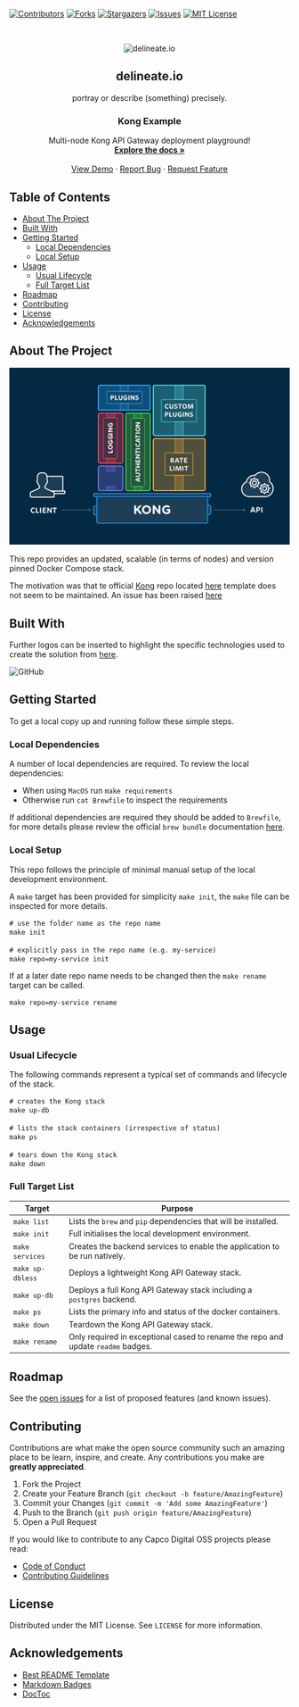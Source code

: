 [![Contributors][contributors-shield]][contributors-url]
[![Forks][forks-shield]][forks-url]
[![Stargazers][stars-shield]][stars-url]
[![Issues][issues-shield]][issues-url]
[![MIT License][license-shield]][license-url]

<!-- PROJECT LOGO -->
<br />
<p align="center">
  <img alt="delineate.io" src="https://github.com/delineateio/.github/blob/master/assets/logo.png?raw=true" height="75" />
  <h2 align="center">delineate.io</h2>
  <p align="center">portray or describe (something) precisely.</p>

  <h3 align="center">Kong Example</h3>

  <p align="center">
    Multi-node Kong API Gateway deployment playground!
    <br />
    <a href="https://github.com/delineateio/kong-example"><strong>Explore the docs »</strong></a>
    <br />
    <br />
    <a href="https://github.com/delineateio/kong-example">View Demo</a>
    ·
    <a href="https://github.com/delineateio/kong-example/issues">Report Bug</a>
    ·
    <a href="https://github.com/delineateio/kong-example/issues">Request Feature</a>
  </p>
</p>

## Table of Contents

<!-- START doctoc generated TOC please keep comment here to allow auto update -->
<!-- DON'T EDIT THIS SECTION, INSTEAD RE-RUN doctoc TO UPDATE -->

- [About The Project](#about-the-project)
- [Built With](#built-with)
- [Getting Started](#getting-started)
  - [Local Dependencies](#local-dependencies)
  - [Local Setup](#local-setup)
- [Usage](#usage)
  - [Usual Lifecycle](#usual-lifecycle)
  - [Full Target List](#full-target-list)
- [Roadmap](#roadmap)
- [Contributing](#contributing)
- [License](#license)
- [Acknowledgements](#acknowledgements)

<!-- END doctoc generated TOC please keep comment here to allow auto update -->

<!-- ABOUT THE PROJECT -->
## About The Project

[![Product Name Screen Shot][product-screenshot]](https://delineate.io)

This repo provides an updated, scalable (in terms of nodes) and version pinned Docker Compose stack.

The motivation was that te official [Kong](https://docs.konghq.com/) repo located [here](https://github.com/Kong/docker-kong) template does not seem to be maintained.  An issue has been raised [here](https://github.com/Kong/docker-kong/issues/521)

## Built With

Further logos can be inserted to highlight the specific technologies used to create the solution from [here](https://github.com/Ileriayo/markdown-badges).

![GitHub](https://img.shields.io/badge/github-%23121011.svg?style=for-the-badge&logo=github&logoColor=white)

<!-- GETTING STARTED -->
## Getting Started

To get a local copy up and running follow these simple steps.

### Local Dependencies

A number of local dependencies are required.  To review the local dependencies:

* When using `MacOS` run `make requirements`
* Otherwise run `cat Brewfile` to inspect the requirements

If additional dependencies are required they should be added to `Brewfile`, for more details please review the official `brew bundle` documentation [here](https://github.com/Homebrew/homebrew-bundle).

### Local Setup

This repo follows the principle of minimal manual setup of the local development environment.

 A `make` target has been provided for simplicity ```make init```, the `make` file can be inspected for more details.

 ```shell
# use the folder name as the repo name
make init

# explicitly pass in the repo name (e.g. my-service)
make repo=my-service init
 ```

If at a later date repo name needs to be changed then the `make rename` target can be called.

```shell
make repo=my-service rename
```

<!-- USAGE EXAMPLES -->
## Usage

### Usual Lifecycle

The following commands represent a typical set of commands and lifecycle of the stack.

```shell
# creates the Kong stack
make up-db

# lists the stack containers (irrespective of status)
make ps

# tears down the Kong stack
make down
```

### Full Target List

| Target| Purpose |
| --- | ----------- |
| `make list` | Lists the `brew` and `pip` dependencies that will be installed. |
| `make init` | Full initialises the local development environment.|
| `make services` | Creates the backend services to enable the application to be run natively. |
| `make up-dbless` | Deploys a lightweight Kong API Gateway stack. |
| `make up-db` | Deploys a full Kong API Gateway stack including a `postgres` backend. |
| `make ps` | Lists the primary info and status of the docker containers. |
| `make down` | Teardown the Kong API Gateway stack. |
| `make rename` | Only required in exceptional cased to rename the repo and update `readme` badges. |

<!-- ROADMAP -->
## Roadmap

See the [open issues](https://github.com/capcodigital/kong-example/issues) for a list of proposed features (and known issues).

<!-- CONTRIBUTING -->
## Contributing

Contributions are what make the open source community such an amazing place to be learn, inspire, and create. Any contributions you make are **greatly appreciated**.

1. Fork the Project
2. Create your Feature Branch (`git checkout -b feature/AmazingFeature`)
3. Commit your Changes (`git commit -m 'Add some AmazingFeature'`)
4. Push to the Branch (`git push origin feature/AmazingFeature`)
5. Open a Pull Request

If you would like to contribute to any Capco Digital OSS projects please read:

* [Code of Conduct](https://github.com/capcodigital/.github/blob/master/CODE_OF_CONDUCT.md)
* [Contributing Guidelines](https://github.com/capcodigital/.github/blob/master/CONTRIBUTING.md)

<!-- LICENSE -->
## License

Distributed under the MIT License. See `LICENSE` for more information.

<!-- ACKNOWLEDGEMENTS -->
## Acknowledgements

* [Best README Template](https://github.com/othneildrew/Best-README-Template)
* [Markdown Badges](https://github.com/Ileriayo/markdown-badges)
* [DocToc](https://github.com/thlorenz/doctoc)

<!-- MARKDOWN LINKS & IMAGES -->
<!-- https://www.markdownguide.org/basic-syntax/#reference-style-links -->
[contributors-shield]: https://img.shields.io/github/contributors/capcodigital/kong-example.svg?style=for-the-badge
[contributors-url]: https://github.com/capcodigital/kong-example/graphs/contributors
[forks-shield]: https://img.shields.io/github/forks/capcodigital/kong-example.svg?style=for-the-badge
[forks-url]: https://github.com/capcodigital/kong-example/network/members
[stars-shield]: https://img.shields.io/github/stars/capcodigital/kong-example.svg?style=for-the-badge
[stars-url]: https://github.com/capcodigital/kong-example/stargazers
[issues-shield]: https://img.shields.io/github/issues/capcodigital/kong-example.svg?style=for-the-badge
[issues-url]: https://github.com/capcodigital/kong-example/issues
[license-shield]: https://img.shields.io/github/license/capcodigital/kong-example.svg?style=for-the-badge
[license-url]: https://github.com/capcodigital/kong-example/blob/master/LICENSE
[product-screenshot]: images/screenshot.png
